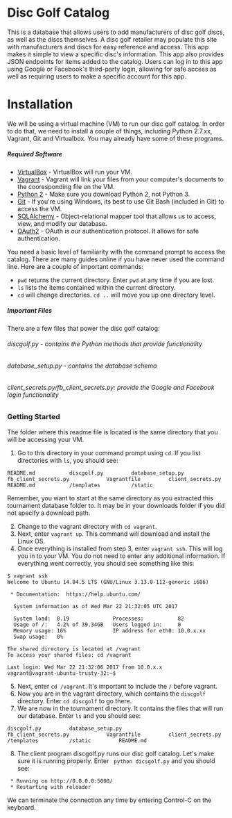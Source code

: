 # Disc Golf Catalog
This is a database that allows users to add manufacturers of disc golf discs, as well as the discs themselves. A disc golf retailer may populate this site with manufacturers and discs for easy reference and access. This app makes it simple to view a specific disc's information. This app also provides JSON endpoints for items added to the catalog.
Users can log in to this app using Google or Facebook's third-party login, allowing for safe access as well as requiring users to make a specific account for this app.

# Installation


We will be using a virtual machine (VM) to run our disc golf catalog. In order to do that, we need to install
a couple of things, including Python 2.7.xx, Vagrant, Git and Virtualbox. You may already have some of these programs.

##### Required Software
 - [VirtualBox](https://www.virtualbox.org/wiki/Downloads) - VirtualBox will run your VM.
 - [Vagrant](https://www.vagrantup.com/downloads.html) - Vagrant will link your files from your computer's documents to the cooresponding file on the VM.
- [Python 2](https://www.python.org/downloads/) - Make sure you download Python 2, not Python 3.
- [Git](https://git-scm.com/downloads) - If you're using Windows, its best to use Git Bash (included in Git) to access the VM.
- [SQLAlchemy](https://www.sqlalchemy.org/download.html) - Object-relational mapper tool that allows us to access, view, and modify our database.
- [OAuth2](https://oauth.net/2/) - OAuth is our authentication protocol. It allows for safe authentication.

You need a basic level of familiarity with the command prompt to access the catalog. There are many guides online if you have never used the command line. Here are a couple of important commands:
 - ```pwd``` returns the current directory. Enter ```pwd``` at any time if you are lost.
 - ```ls``` lists the items contained within the current directory.
 - ```cd``` will change directories. ```cd ..``` will move you up one directory level.

##### Important Files

There are a few files that power the disc golf catalog:
###### discgolf.py  - contains the Python methods that provide functionality
###### database_setup.py - contains the database schema
###### client_secrets.py/fb_client_secrets.py: provide the Google and Facebook login functionality

### Getting Started
The folder where this readme file is located is the same directory that you will be accessing your VM.
1. Go to this directory in your command prompt using ```cd```. If you list directories with ```ls```, you should see:
```
README.md           discgolf.py         database_setup.py
fb_client_secrets.py            Vagrantfile         client_secrets.py
README.md           /templates          /static
```
Remember, you want to start at the same directory as you extracted this tournament database folder to. It may be in your downloads folder if you did not specify a download path.

2. Change to the vagrant directory with ```cd vagrant```.
3. Next, enter ```vagrant up```. This command will download and install the Linux OS.
4. Once everything is installed from step 3, enter ```vagrant ssh```. This will log you in to your VM. You do not need to enter any additional information. If everything went correctly, you should see something like this:

```
$ vagrant ssh
Welcome to Ubuntu 14.04.5 LTS (GNU/Linux 3.13.0-112-generic i686)

 * Documentation:  https://help.ubuntu.com/

  System information as of Wed Mar 22 21:32:05 UTC 2017

  System load:  0.19              Processes:           82
  Usage of /:   4.2% of 39.34GB   Users logged in:     0
  Memory usage: 16%               IP address for eth0: 10.0.x.xx
  Swap usage:   0%

The shared directory is located at /vagrant
To access your shared files: cd /vagrant

Last login: Wed Mar 22 21:32:06 2017 from 10.0.x.x
vagrant@vagrant-ubuntu-trusty-32:~$
```
5. Next, enter ```cd /vagrant```. It's important to include the ```/``` before vagrant.
6. Now you are in the vagrant directory, which contains the ```discgolf``` directory. Enter ```cd discgolf``` to go there.
7. We are now in the tournament directory. It contains the files that will run our database. Enter ```ls``` and you should see:

```
discgolf.py         database_setup.py
fb_client_secrets.py            Vagrantfile         client_secrets.py
/templates          /static         README.md
```

8. The client program discgolf.py runs our disc golf catalog. Let's make sure it is running properly.
Enter ``` python dicsgolf.py``` and you should see:
```
 * Running on http://0.0.0.0:5000/
 * Restarting with reloader
```
We can terminate the connection any time by entering Control-C on the keyboard.

